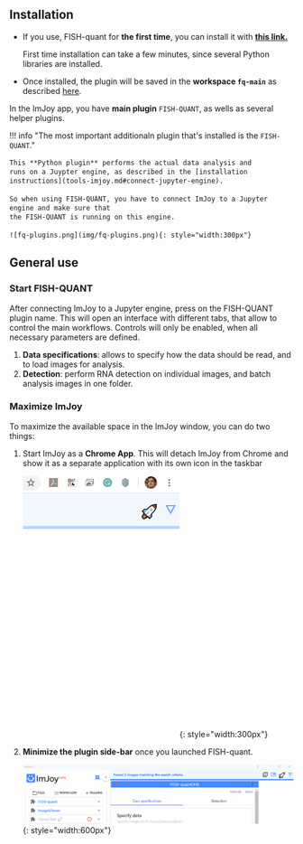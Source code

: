 
## Installation
* If you use, FISH-quant for **the first time**, you can install it with <a href="https://imjoy.io/#/app?w=fq-main&plugin=fish-quant/fq-imjoy:FISH-QUANT@stable&upgrade=1" target="_blank">**this link.**</a> 
    
    First time installation can take a few minutes, since several Python libraries are installed.

* Once installed, the plugin will be saved in the  **workspace `fq-main`** as described [here](tools-imjoy.md#opening-a-workspace).  

In the ImJoy app, you have **main plugin** `FISH-QUANT`, as wells as several helper plugins. 

!!! info "The most important additionaln plugin that's installed is the `FISH-QUANT`."
     
    This **Python plugin** performs the actual data analysis and 
    runs on a Juypter engine, as described in the [installation instructions](tools-imjoy.md#connect-jupyter-engine). 
    
    So when using FISH-QUANT, you have to connect ImJoy to a Jupyter engine and make sure that 
    the FISH-QUANT is running on this engine.  

    ![fq-plugins.png](img/fq-plugins.png){: style="width:300px"}

## General use

### Start FISH-QUANT
After connecting ImJoy to a Jupyter engine, press on the FISH-QUANT plugin name. This will open an interface with different tabs, that 
allow to control the main workflows. Controls will only be enabled, when all necessary parameters
are defined.

1. **Data specifications**: allows to specify how the data should be read, and to load images for analysis.
2. **Detection**: perform RNA detection on individual images, and batch analysis images in one folder.


### Maximize ImJoy
To maximize the available space in the ImJoy window, you can do two things:

1. Start ImJoy as a **Chrome App**. This will detach ImJoy from Chrome and show it as a separate application with its own icon in the taskbar 
   
    ![imjoy-open-as-app.gif](img/imjoy-open-as-app.gif){: style="width:300px"}

2. **Minimize the plugin side-bar** once you launched FISH-quant. 
   
    ![imjoy-collapse-plugin-menu.gif](img/imjoy-collapse-plugin-menu.gif){: style="width:600px"}
